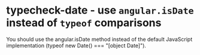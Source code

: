 # typecheck-date - use `angular.isDate` instead of `typeof` comparisons

You should use the angular.isDate method instead of the default JavaScript implementation (typeof new Date() === "[object Date]").
